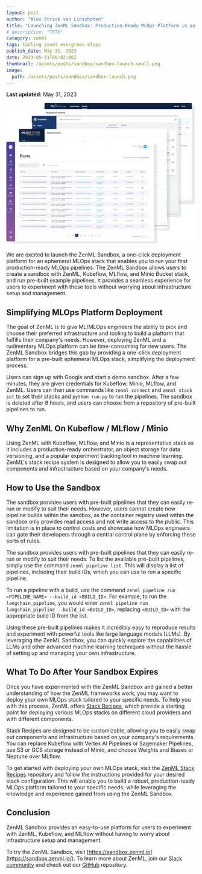 ```yaml
---
layout: post
author: "Alex Strick van Linschoten"
title: "Launching ZenML Sandbox: Production-Ready MLOps Platform in an Ephemeral Environment"
# description: "TKTK"
category: zenml
tags: tooling zenml evergreen mlops
publish_date: May 31, 2023
date: 2023-05-31T00:02:00Z
thumbnail: /assets/posts/sandbox/sandbox-launch-small.png
image:
  path: /assets/posts/sandbox/sandbox-launch.png
---
```


**Last updated:** May 31, 2023

![*Image generated by [Midjourney v5](https://www.midjourney.com/)*](/assets/posts/sandbox/sandbox-launch.png)

We are excited to launch the ZenML Sandbox, a one-click deployment platform for an ephemeral MLOps stack that enables you to run your first production-ready MLOps pipelines. The ZenML Sandbox allows users to create a sandbox with ZenML, Kubeflow, MLflow, and Minio Bucket stack, and run pre-built example pipelines. It provides a seamless experience for users to experiment with these tools without worrying about infrastructure setup and management.

## Simplifying MLOps Platform Deployment

The goal of ZenML is to give ML/MLOps engineers the ability to pick and choose their preferred infrastructure and tooling to build a platform that fulfills their company's needs. However, deploying ZenML and a rudimentary MLOps platform can be time-consuming for new users. The ZenML Sandbox bridges this gap by providing a one-click deployment platform for a pre-built ephemeral MLOps stack, simplifying the deployment process.

Users can sign up with Google and start a demo sandbox. After a few minutes, they are given credentials for Kubeflow, Minio, MLflow, and ZenML. Users can then use commands like `zenml connect` and `zenml stack set` to set their stacks and `python run.py` to run the pipelines. The sandbox is deleted after 8 hours, and users can choose from a repository of pre-built pipelines to run.

## Why ZenML On Kubeflow / MLflow / Minio

Using ZenML with Kubeflow, MLflow, and Minio is a representative stack as it includes a production-ready orchestrator, an object storage for data versioning, and a popular experiment tracking tool in machine learning. ZenML's stack recipe system is designed to allow you to easily swap out components and infrastructure based on your company's needs.

## How to Use the Sandbox

The sandbox provides users with pre-built pipelines that they can easily re-run or modify to suit their needs. However, users cannot create new pipeline builds within the sandbox, as the container registry used within the sandbox only provides read access and not write access to the public. This limitation is in place to control costs and showcase how MLOps engineers can gate their developers through a central control plane by enforcing these sorts of rules.

The sandbox provides users with pre-built pipelines that they can easily re-run or modify to suit their needs. To list the available pre-built pipelines, simply use the command `zenml pipeline list`. This will display a list of pipelines, including their build IDs, which you can use to run a specific pipeline.

To run a pipeline with a build, use the command `zenml pipeline run <PIPELINE_NAME> --build_id <BUILD_ID>`. For example, to run the `langchain_pipeline`, you would enter `zenml pipeline run langchain_pipeline --build_id <BUILD_ID>`, replacing `<BUILD_ID>` with the appropriate build ID from the list.

Using these pre-built pipelines makes it incredibly easy to reproduce results and experiment with powerful tools like large language models (LLMs). By leveraging the ZenML Sandbox, you can quickly explore the capabilities of LLMs and other advanced machine learning techniques without the hassle of setting up and managing your own infrastructure.

## What To Do After Your Sandbox Expires

Once you have experimented with the ZenML Sandbox and gained a better understanding of how the ZenML frameworks work, you may want to deploy your own MLOps stack tailored to your specific needs. To help you with this process, ZenML offers [Stack Recipes](https://github.com/zenml-io/mlops-stacks), which provide a starting point for deploying various MLOps stacks on different cloud providers and with different components.

Stack Recipes are designed to be customizable, allowing you to easily swap out components and infrastructure based on your company's requirements. You can replace Kubeflow with Vertex AI Pipelines or Sagemaker Pipelines, use S3 or GCS storage instead of Minio, and choose Weights and Biases or Neptune over MLflow.

To get started with deploying your own MLOps stack, visit the [ZenML Stack Recipes](https://github.com/zenml-io/mlops-stacks) repository and follow the instructions provided for your desired stack configuration. This will enable you to build a robust, production-ready MLOps platform tailored to your specific needs, while leveraging the knowledge and experience gained from using the ZenML Sandbox.

## Conclusion

ZenML Sandbox provides an easy-to-use platform for users to experiment with ZenML, Kubeflow, and MLflow without having to worry about infrastructure setup and management.

To try the ZenML Sandbox, visit
[https://sandbox.zenml.io](https://sandbox.zenml.io/). To learn more about
ZenML, join our [Slack community](https://zenml.io/slack) and check out our
[GitHub](https://github.com/zenml-io/zenml) repository.
